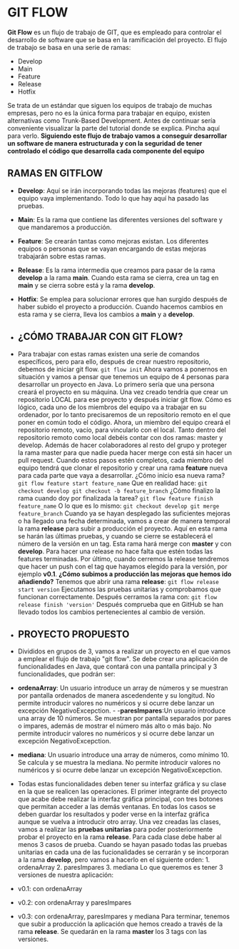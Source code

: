# GIT FLOW 
**Git Flow** es un flujo de trabajo de GIT, que es empleado para controlar el desarrollo de software que se basa en la ramificación del proyecto. El flujo de trabajo se basa en una serie de ramas: 
- Develop
- Main
- Feature
- Release
- Hotfix
  
Se trata de un estándar que siguen los equipos de trabajo de muchas empresas, pero no es la única forma para trabajar en equipo, existen alternativas como Trunk-Based Development. Antes de continuar sería conveniente visualizar la parte del tutorial donde se explica. Pincha aquí para verlo. **Siguiendo este flujo de trabajo vamos a conseguir desarrollar un software de manera estructurada y con la seguridad de tener controlado el código que desarrolla cada componente del equipo** 
## RAMAS EN GITFLOW 
- **Develop**: Aquí se irán incorporando todas las mejoras (features) que el equipo vaya implementando. Todo lo que hay aquí ha pasado las pruebas.
- **Main**: Es la rama que contiene las diferentes versiones del software y que mandaremos a producción.
- **Feature**: Se crearán tantas como mejoras existan. Los diferentes equipos o personas que se vayan encargando de estas mejoras trabajarán sobre estas ramas.
- **Release**: Es la rama intermedia que creamos para pasar de la rama **develop** a la rama **main**. Cuando esta rama se cierra, crea un tag en **main** y se cierra sobre está y la rama **develop**.
- **Hotfix**: Se emplea para solucionar errores que han surgido después de haber subido el proyecto a producción. Cuando hacemos cambios en esta rama y se cierra, lleva los cambios a **main** y a **develop**.
  
- ## ¿CÓMO TRABAJAR CON GIT FLOW?
-  Para trabajar con estas ramas existen una serie de comandos específicos, pero para ello, después de crear nuestro repositorio, debemos de iniciar git flow.
  ``` git flow init ```
 Ahora vamos a ponernos en situación y vamos a pensar que tenemos un equipo de 4 personas para desarrollar un proyecto en Java. Lo primero sería que una persona creará el proyecto en su máquina. Una vez creado tendría que crear un repositorio LOCAL para ese proyecto y después iniciar git flow. Cómo es lógico, cada uno de los miembros del equipo va a trabajar en su ordenador, por lo tanto precisaremos de un repositorio remoto en el que poner en común todo el código. Ahora, un miembro del equipo creará el repositorio remoto, vacío, para vincularlo con el local. Tanto dentro del repositorio remoto como local debéis contar con dos ramas: master y develop. Además de hacer colaboradores al resto del grupo y proteger la rama master para que nadie pueda hacer merge con está sin hacer un pull request. Cuando estos pasos estén completos, cada miembro del equipo tendrá que clonar el repositorio y crear una rama **feature** nueva para cada parte que vaya a desarrollar. ¿Cómo inicio esa nueva rama?
``` git flow feature start feature_name ```
 Que en realidad hace:
``` git checkout develop git checkout -b feature_branch ```
¿Cómo finalizo la rama cuando doy por finalizada la tarea?
``` git flow feature finish feature_name ```
O lo que es lo mismo:
``` git checkout develop git merge feature_branch ```
Cuando ya se hayan desplegado las suficientes mejoras o ha llegado una fecha determinada, vamos a crear de manera temporal la rama **release** para subir a producción el proyecto. Aquí en esta rama se harán las últimas pruebas, y cuando se cierre se establecerá el número de la versión en un tag. Esta rama hará merge con **master** y con **develop**. Para hacer una release no hace falta que estén todas las features terminadas. Por último, cuando cerremos la release tendremos que hacer un push con el tag que hayamos elegido para la versión, por ejemplo **v0.1**. **¿Cómo subimos a producción las mejoras que hemos ido añadiendo?** Tenemos que abrir una rama **release**:
``` git flow release start version ```
 Ejecutamos las pruebas unitarias y comprobamos que funcionan correctamente. Después cerramos la rama con:
``` git flow release finish 'version' ```
Después comprueba que en GitHub se han llevado todos los cambios pertenecientes al cambio de versión.

-  ## PROYECTO PROPUESTO
-  Divididos en grupos de 3, vamos a realizar un proyecto en el que vamos a emplear el flujo de trabajo "git flow". Se debe crear una aplicación de funcionalidades en Java, que contará con una pantalla principal y 3 funcionalidades, que podrán ser:
- **ordenaArray**: Un usuario introduce un array de números y se muestran por pantalla ordenados de manera ascedendente y su longitud. No permite introducir valores no numéricos y si ocurre debe lanzar un excepción NegativoExcepction. - -**paresImpares**:Un usuario introduce una array de 10 números. Se muestran por pantalla separados por pares o impares, además de mostrar el número más alto o más bajo. No permite introducir valores no numéricos y si ocurre debe lanzar un excepción NegativoExcepction.
- **mediana**: Un usuario introduce una array de números, como mínimo 10. Se calcula y se muestra la mediana. No permite introducir valores no numéricos y si ocurre debe lanzar un excepción NegativoExcepction.

-   Todas estas funcionalidades deben tener su interfaz gráfica y su clase en la que se realicen las operaciones. El primer integrante del proyecto que acabe debe realizar la interfaz gráfica principal, con tres botones que permitan acceder a las demás ventanas. En todas los casos se deben guardar los resultados y poder verse en la interfaz gráfica aunque se vuelva a introducir otro array. Una vez creadas las clases, vamos a realizar las **pruebas unitarias** para poder posteriormente probar el proyecto en la rama **release**. Para cada clase debe haber al menos 3 casos de prueba. Cuando se hayan pasado todas las pruebas unitarias en cada una de las fucionalidades se cerrarán y se incorporan a la rama **develop**, pero vamos a hacerlo en el siguiente orden: 1. ordenaArray 2. paresImpares 3. mediana Lo que queremos es tener 3 versiones de nuestra aplicación:
- v0.1: con ordenaArray
- v0.2: con ordenaArray y paresImpares
- v0.3: con ordenaArray, paresImpares y mediana Para terminar, tenemos que subir a producción la aplicación que hemos creado a través de la rama **release**. Se quedarán en la rama **master** los 3 tags con las versiones.
